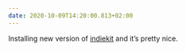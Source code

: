 ```yaml
---
date: 2020-10-09T14:20:00.813+02:00
---
```

Installing new version of [indiekit](https://getindiekit.com/) and it’s pretty nice.
